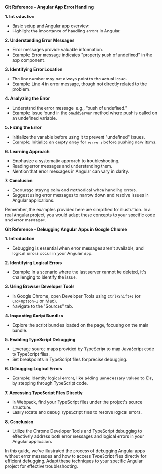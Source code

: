 **Git Reference - Angular App Error Handling**

**1. Introduction**
   - Basic setup and Angular app overview.
   - Highlight the importance of handling errors in Angular.

**2. Understanding Error Messages**
   - Error messages provide valuable information.
   - Example: Error message indicates "property push of undefined" in the app component.

**3. Identifying Error Location**
   - The line number may not always point to the actual issue.
   - Example: Line 4 in error message, though not directly related to the problem.
   
**4. Analyzing the Error**
   - Understand the error message, e.g., "push of undefined."
   - Example: Issue found in the `onAddServer` method where push is called on an undefined variable.

**5. Fixing the Error**
   - Initialize the variable before using it to prevent "undefined" issues.
   - Example: Initialize an empty array for `servers` before pushing new items.

**6. Learning Approach**
   - Emphasize a systematic approach to troubleshooting.
   - Reading error messages and understanding them.
   - Mention that error messages in Angular can vary in clarity.

**7. Conclusion**
   - Encourage staying calm and methodical when handling errors.
   - Suggest using error messages to narrow down and resolve issues in Angular applications.

Remember, the examples provided here are simplified for illustration. In a real Angular project, you would adapt these concepts to your specific code and error messages.

**Git Reference - Debugging Angular Apps in Google Chrome**

**1. Introduction**
   - Debugging is essential when error messages aren't available, and logical errors occur in your Angular app.

**2. Identifying Logical Errors**
   - Example: In a scenario where the last server cannot be deleted, it's challenging to identify the issue.

**3. Using Browser Developer Tools**
   - In Google Chrome, open Developer Tools using `Ctrl+Shift+I` (or `Cmd+Option+I` on Mac).
   - Navigate to the "Sources" tab.

**4. Inspecting Script Bundles**
   - Explore the script bundles loaded on the page, focusing on the main bundle.

**5. Enabling TypeScript Debugging**
   - Leverage source maps provided by TypeScript to map JavaScript code to TypeScript files.
   - Set breakpoints in TypeScript files for precise debugging.

**6. Debugging Logical Errors**
   - Example: Identify logical errors, like adding unnecessary values to IDs, by stepping through TypeScript code.

**7. Accessing TypeScript Files Directly**
   - In Webpack, find your TypeScript files under the project's source structure.
   - Easily locate and debug TypeScript files to resolve logical errors.

**8. Conclusion**
   - Utilize the Chrome Developer Tools and TypeScript debugging to effectively address both error messages and logical errors in your Angular application.

In this guide, we've illustrated the process of debugging Angular apps without error messages and how to access TypeScript files directly for efficient debugging. Adapt these techniques to your specific Angular project for effective troubleshooting.